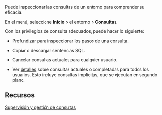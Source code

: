 Puede inspeccionar las consultas de un entorno para comprender su eficacia.

En el menú, seleccione **Inicio** \> el entorno \> **Consultas**.

Con los privilegios de consulta adecuados, puede hacer lo siguiente:

-   Profundizar para inspeccionar los pasos de una consulta.

-   Copiar o descargar sentencias SQL.

-   Cancelar consultas actuales para cualquier usuario.

-   Ver [detalles](zvd1688067459510.md) sobre consultas actuales o completadas para todos los usuarios. Esto incluye consultas implícitas, que se ejecutan en segundo plano.

Recursos
--------

[Supervisión y gestión de consultas](https://docs.teradata.com/access/sources/dita/topic?dita:topicPath=jno1704723425644.dita)

